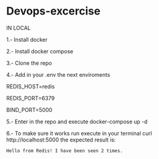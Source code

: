 # Devops-excercise
IN LOCAL


1.- Install docker


2.- Install docker compose


3.- Clone the repo


4.- Add in your .env the next enviroments


REDIS_HOST=redis


REDIS_PORT=6379


BIND_PORT=5000


5.- Enter in the repo and execute docker-compose up -d


6.- To make sure it works run execute in your terminal curl http://localhost:5000 the expected result is:
    
    Hello from Redis! I have been seen 2 times.
